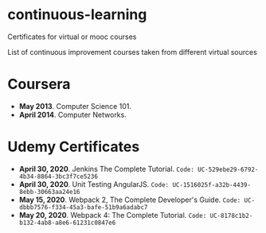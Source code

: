 # continuous-learning
Certificates for virtual or mooc courses

List of continuous improvement courses taken from different virtual sources

# Coursera

- **May 2013**. Computer Science 101.
- **April 2014**. Computer Networks.

# Udemy Certificates

- **April 30, 2020**. Jenkins The Complete Tutorial. `Code: UC-529ebe29-6792-4b34-8864-3bc3f7ce5236`
- **April 30, 2020**. Unit Testing AngularJS. `Code: UC-1516025f-a32b-4439-8ebb-30663aa24e16`
- **May 15, 2020**. Webpack 2, The Complete Developer's Guide. `Code: UC-dbbb7576-f334-45a3-bafe-51b9a6adabc7`
- **May 20, 2020**. Webpack 4: The Complete Tutorial. `Code: UC-8178c1b2-b132-4ab8-a8e6-61231c0847e6`

